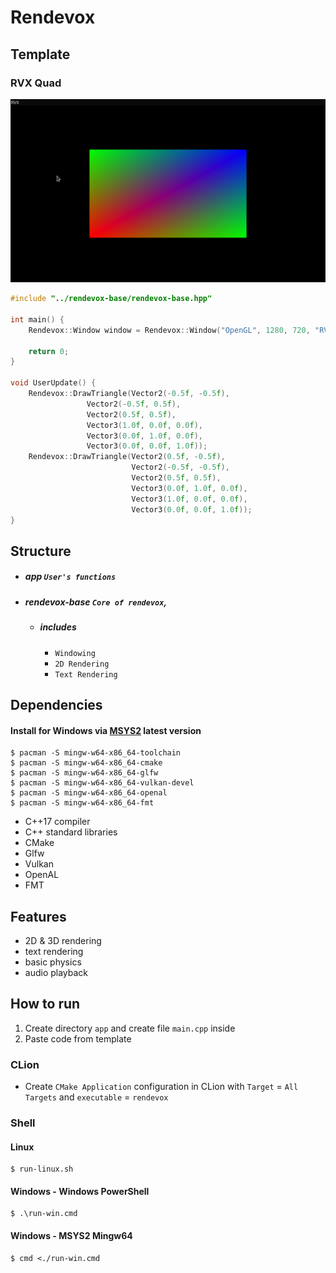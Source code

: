 # Rendevox

## Template

### RVX Quad

![img.png](rvxquad.png)

```cpp
#include "../rendevox-base/rendevox-base.hpp"

int main() {
	Rendevox::Window window = Rendevox::Window("OpenGL", 1280, 720, "RVX", false);

	return 0;
}

void UserUpdate() {
    Rendevox::DrawTriangle(Vector2(-0.5f, -0.5f),
                 Vector2(-0.5f, 0.5f),
                 Vector2(0.5f, 0.5f),
                 Vector3(1.0f, 0.0f, 0.0f),
                 Vector3(0.0f, 1.0f, 0.0f),
                 Vector3(0.0f, 0.0f, 1.0f));
    Rendevox::DrawTriangle(Vector2(0.5f, -0.5f),
                           Vector2(-0.5f, -0.5f),
                           Vector2(0.5f, 0.5f),
                           Vector3(0.0f, 1.0f, 0.0f),
                           Vector3(1.0f, 0.0f, 0.0f),
                           Vector3(0.0f, 0.0f, 1.0f));
}

```

## Structure

- ##### app `User's functions`
- ##### rendevox-base `Core of rendevox`, 
  - ##### includes 
    - `Windowing`
    - `2D Rendering`
    - `Text Rendering`
## Dependencies

#### Install for Windows via [MSYS2](https://repo.msys2.org/distrib/x86_64/) latest version
```shell
$ pacman -S mingw-w64-x86_64-toolchain
$ pacman -S mingw-w64-x86_64-cmake
$ pacman -S mingw-w64-x86_64-glfw
$ pacman -S mingw-w64-x86_64-vulkan-devel
$ pacman -S mingw-w64-x86_64-openal
$ pacman -S mingw-w64-x86_64-fmt
```

- C++17 compiler
- C++ standard libraries
- CMake
- Glfw
- Vulkan
- OpenAL
- FMT

## Features
- 2D & 3D rendering
- text rendering
- basic physics
- audio playback

## How to run

1. Create directory `app` and create file `main.cpp` inside
2. Paste code from template

### CLion
- Create `CMake Application` configuration in CLion with `Target` = `All Targets` and `executable` = `rendevox`

### Shell

#### Linux
``` shell
$ run-linux.sh
```

#### Windows - Windows PowerShell
``` shell
$ .\run-win.cmd
```

#### Windows - MSYS2 Mingw64
```
$ cmd <./run-win.cmd
```

